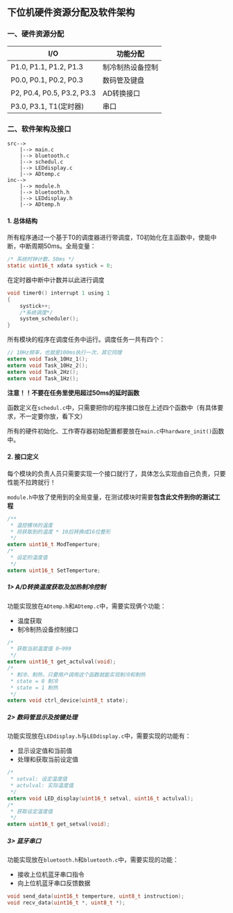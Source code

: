 ## 下位机硬件资源分配及软件架构

### 一、硬件资源分配

| I/O                        | 功能分配         |
| -------------------------- | ---------------- |
| P1.0, P1.1, P1.2, P1.3     | 制冷制热设备控制 |
| P0.0, P0.1, P0.2, P0.3     | 数码管及键盘     |
| P2, P0.4, P0.5, P3.2, P3.3 | AD转换接口       |
| P3.0, P3.1, T1(定时器)     | 串口             |

### 二、软件架构及接口

```
src-->
    |--> main.c
    |--> bluetooth.c
    |--> schedul.c
    |--> LEDdisplay.c
    |--> ADtemp.c
inc-->
    |--> module.h
    |--> bluetooth.h
    |--> LEDdisplay.h
    |--> ADtemp.h
```

#### 1. 总体结构

所有程序通过一个基于T0的调度器进行带调度，T0初始化在主函数中，使能中断，中断周期50ms。全局变量：

```c
/* 系统时钟计数，50ms */
static uint16_t xdata systick = 0;
```

在定时器中断中计数并以此进行调度

```c
void timer0() interrupt 1 using 1
{
    systick++;
    /*系统调度*/
    system_scheduler();
}
```

所有模块的程序在调度任务中运行。调度任务一共有四个：

```c
// 10Hz频率，也就是100ms执行一次，其它同理
extern void Task_10Hz_1();
extern void Task_10Hz_2();
extern void Task_2Hz();
extern void Task_1Hz();
```

**注意！！不要在任务里使用超过50ms的延时函数**

函数定义在`schedul.c`中，只需要把你的程序接口放在上述四个函数中（有具体要求，不一定要你放，看下文）

所有的硬件初始化、工作寄存器初始配置都要放在`main.c`中`hardware_init()`函数中。

#### 2. 接口定义

每个模块的负责人员只需要实现一个接口就行了，具体怎么实现由自己负责，只要性能不拉跨就行！

`module.h`中放了使用到的全局变量，在测试模块时需要**包含此文件到你的测试工程**

```c
/**
 * 温控模块的温度
 * 将获取到的温度 * 10后转换成16位整形
 */
extern uint16_t ModTemperture;
/*
 * 设定的温度值
 */
extern uint16_t SetTemperture;
```

##### 1> A/D转换温度获取及加热制冷控制

功能实现放在`ADtemp.h`和`ADtemp.c`中，需要实现俩个功能：

*   温度获取
*   制冷制热设备控制接口

```c
/*
 * 获取当前温度值 0~999
 */
extern uint16_t get_actulval(void); 
/*
 * 制冷、制热，只要用户调用这个函数就能实现制冷和制热
 * state = 0 制冷
 * state = 1 制热
 */
extern void ctrl_device(uint8_t state);
```

##### 2> 数码管显示及按键处理

功能实现放在`LEDdisplay.h`与`LEDdisplay.c`中，需要实现的功能有：

*   显示设定值和当前值
*   处理和获取当前设定值

```c
/*
 * setval: 设定温度值
 * actulval: 实际温度值
 */
extern void LED_display(uint16_t setval, uint16_t actulval);
/*
 * 获取设定温度值
 */
extern uint16_t get_setval(void);
```

##### 3> 蓝牙串口

功能实现放在`bluetooth.h`和`bluetooth.c`中，需要实现的功能：

*   接收上位机蓝牙串口指令
*   向上位机蓝牙串口反馈数据

```c
void send_data(uint16_t temperture, uint8_t instruction);
void recv_data(uint16_t *, uint8_t *);
```

